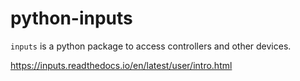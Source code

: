# python-inputs

`inputs` is a python package to access controllers and other devices.

https://inputs.readthedocs.io/en/latest/user/intro.html
